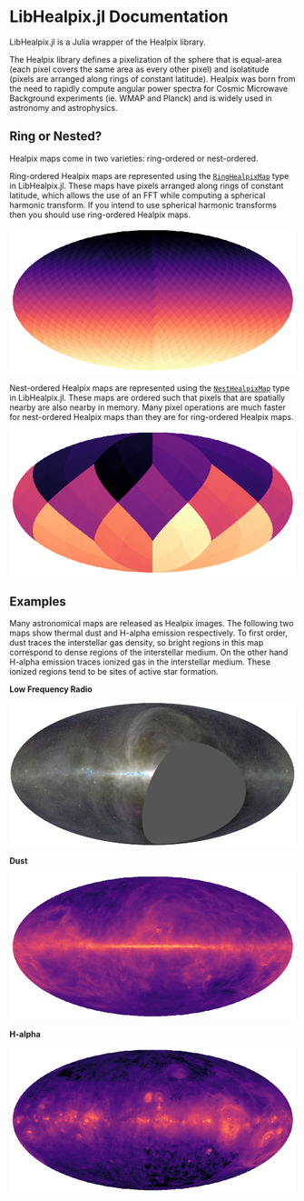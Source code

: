 # LibHealpix.jl Documentation

LibHealpix.jl is a Julia wrapper of the Healpix library.

The Healpix library defines a pixelization of the sphere that is equal-area (each pixel covers the
same area as every other pixel) and isolatitude (pixels are arranged along rings of constant
latitude). Healpix was born from the need to rapidly compute angular power spectra for Cosmic
Microwave Background experiments (ie. WMAP and Planck) and is widely used in astronomy and
astrophysics.

## Ring or Nested?

Healpix maps come in two varieties: ring-ordered or nest-ordered.

Ring-ordered Healpix maps are represented using the [`RingHealpixMap`](@ref) type in LibHealpix.jl.
These maps have pixels arranged along rings of constant latitude, which allows the use of an FFT
while computing a spherical harmonic transform. If you intend to use spherical harmonic transforms
then you should use ring-ordered Healpix maps.

![A ring-ordered Healpix map](assets/ring_healpix_map.png)

Nest-ordered Healpix maps are represented using the [`NestHealpixMap`](@ref) type in LibHealpix.jl.
These maps are ordered such that pixels that are spatially nearby are also nearby in memory. Many
pixel operations are much faster for nest-ordered Healpix maps than they are for ring-ordered
Healpix maps.

![A nest-ordered Healpix map](assets/nest_healpix_map.png)

## Examples

Many astronomical maps are released as Healpix images. The following two maps show thermal dust and
H-alpha emission respectively. To first order, dust traces the interstellar gas density, so bright
regions in this map correspond to dense regions of the interstellar medium. On the other hand
H-alpha emission traces ionized gas in the interstellar medium. These ionized regions tend to be
sites of active star formation.

**Low Frequency Radio**

[![OVRO-LWA Sky Map](assets/ovro-lwa-sky-map.png)](https://arxiv.org/abs/1711.00466)

**Dust**

[![Dust Map](assets/lambda_fds_dust_94GHz.png)](https://lambda.gsfc.nasa.gov/product/foreground/dust_map.cfm)

**H-alpha**

[![Halpha Map](assets/lambda_halpha_fwhm06_0512.png)](https://lambda.gsfc.nasa.gov/product/foreground/halpha_map.cfm)

